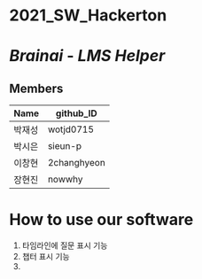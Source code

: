 # 2021_SW_Hackerton
# _Brainai_ - _LMS Helper_


## Members 
|Name|github_ID|
|------|------|
|박재성|wotjd0715|
|박시은|sieun-p|
|이창현|2changhyeon|
|장현진|nowwhy|

# How to use our software
1. 타임라인에 질문 표시 기능  
2. 챕터 표시 기능
3. 
